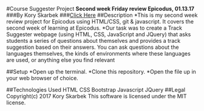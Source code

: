 #Course Suggester Project
**Second week Friday review Epicodus, 01.13.17**
###By Kory Skarbek
###[Click Here](https://skarski10.github.io/programming-language/)
##Description
*This is my second week review project for Epicodus using HTML/CSS, git & javascript. It covers the second week of learning at Epicodus.
*Our task was to create a Track Suggester webpage (using HTML, CSS, JavaScript and JQuery) that asks students a series of questions about themselves and provides a track suggestion based on their answers. You can ask questions about the languages themselves, the kinds of environments where these languages are used, or anything else you find relevant

##Setup
*Open up the terminal.
*Clone this repository.
*Open the file up in your web browser of choice.

##Technologies Used
HTML
CSS
Bootstrap
Javascript
JQuery
##Legal
Copyright(c) 2017 Kory Skarbek
This software is licensed under the MIT license.
